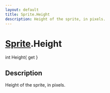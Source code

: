 ```yaml
---
layout: default
title: Sprite.Height
description: Height of the sprite, in pixels.
---
```

# [Sprite]({{site.url}}/Pages/Reference/Sprite.html).Height

<div class='signature' markdown='1'>
int Height{ get }
</div>

## Description
Height of the sprite, in pixels.


